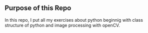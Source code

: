 ## Purpose of this Repo
In this repo, I put all my exercises about python beginnig with class structure of python and image processing with openCV.